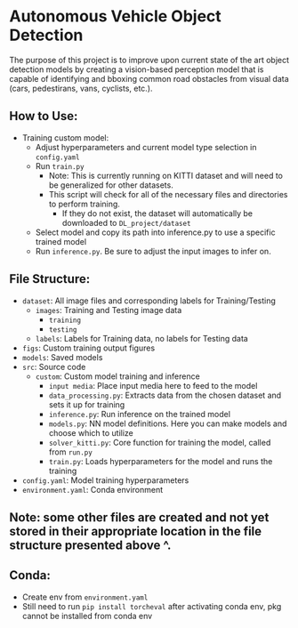 # Autonomous Vehicle Object Detection
The purpose of this project is to improve upon current state of 
the art object detection models by creating a vision-based perception model 
that is capable of identifying and bboxing common road obstacles from visual data 
(cars, pedestirans, vans, cyclists, etc.).

## How to Use:
- Training custom model:
  - Adjust hyperparameters and current model type selection in `config.yaml`
  - Run `train.py`
    - Note: This is currently running on KITTI dataset and will need to be generalized for other datasets.
    - This script will check for all of the necessary files and directories to perform training.
      - If they do not exist, the dataset will automatically be downloaded to `DL_project/dataset`
  - Select model and copy its path into inference.py to use a specific trained model
  - Run `inference.py`. Be sure to adjust the input images to infer on.

## File Structure:
- `dataset`: All image files and corresponding labels for Training/Testing
  - `images`: Training and Testing image data
    - `training`
    - `testing`
  - `labels`: Labels for Training data, no labels for Testing data
- `figs`: Custom training output figures
- `models`: Saved models
- `src`: Source code
  - `custom`: Custom model training and inference
    - `input media`: Place input media here to feed to the model
    - `data_processing.py`: Extracts data from the chosen dataset and sets it up for training 
    - `inference.py`: Run inference on the trained model
    - `models.py`: NN model definitions. Here you can make models and choose which to utilize
    - `solver_kitti.py`: Core function for training the model, called from `run.py`
    - `train.py`: Loads hyperparameters for the model and runs the training
- `config.yaml`: Model training hyperparameters
- `environment.yaml`: Conda environment

## Note: some other files are created and not yet stored in their appropriate location in the file structure presented above ^.

## Conda:
- Create env from `environment.yaml`
- Still need to run `pip install torcheval` after activating conda env, pkg cannot be installed from conda env
